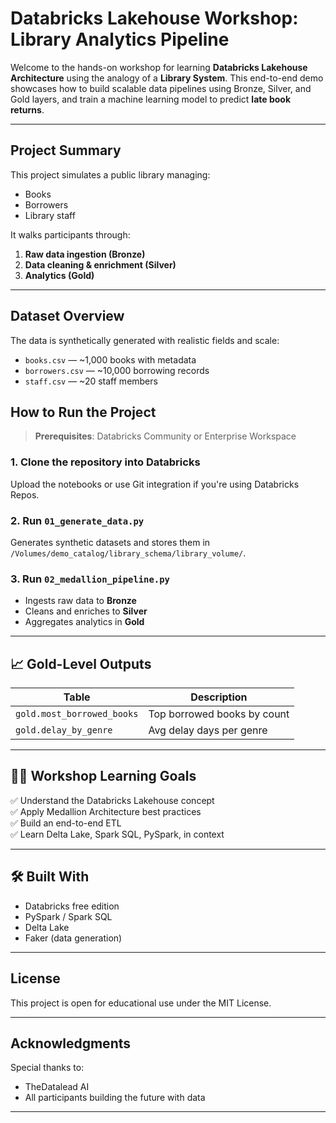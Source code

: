 # Databricks Lakehouse Workshop: Library Analytics Pipeline

Welcome to the hands-on workshop for learning **Databricks Lakehouse Architecture** using the analogy of a **Library System**. This end-to-end demo showcases how to build scalable data pipelines using Bronze, Silver, and Gold layers, and train a machine learning model to predict **late book returns**.

---

## Project Summary

This project simulates a public library managing:
- Books
- Borrowers
- Library staff

It walks participants through:
1. **Raw data ingestion (Bronze)**
2. **Data cleaning & enrichment (Silver)**
3. **Analytics (Gold)**

---

## Dataset Overview

The data is synthetically generated with realistic fields and scale:
- `books.csv` — ~1,000 books with metadata
- `borrowers.csv` — ~10,000 borrowing records
- `staff.csv` — ~20 staff members


## How to Run the Project

> **Prerequisites**: Databricks Community or Enterprise Workspace

### 1. Clone the repository into Databricks

Upload the notebooks or use Git integration if you're using Databricks Repos.

### 2. Run `01_generate_data.py`

Generates synthetic datasets and stores them in `/Volumes/demo_catalog/library_schema/library_volume/`.

### 3. Run `02_medallion_pipeline.py`

- Ingests raw data to **Bronze**
- Cleans and enriches to **Silver**
- Aggregates analytics in **Gold**

---


## 📈 Gold-Level Outputs

| Table | Description |
|-------|-------------|
| `gold.most_borrowed_books` | Top borrowed books by count |
| `gold.delay_by_genre` | Avg delay days per genre |

---

## 🧑‍🏫 Workshop Learning Goals

✅ Understand the Databricks Lakehouse concept  
✅ Apply Medallion Architecture best practices  
✅ Build an end-to-end ETL   
✅ Learn Delta Lake, Spark SQL, PySpark, in context  

---

## 🛠️ Built With

- Databricks free edition
- PySpark / Spark SQL
- Delta Lake
- Faker (data generation)

---

## License

This project is open for educational use under the MIT License.

---

## Acknowledgments

Special thanks to:
- TheDatalead AI
- All participants building the future with data

---

